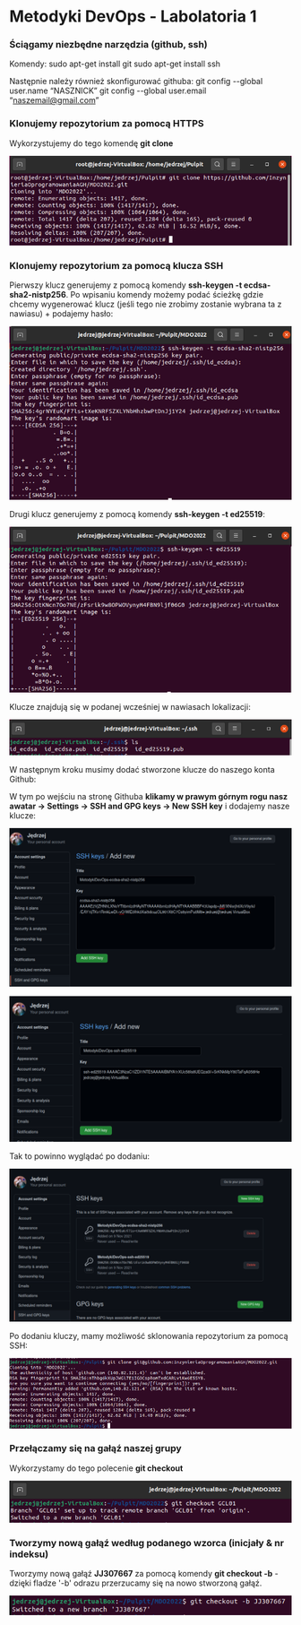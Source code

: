 # Metodyki DevOps - Labolatoria 1

### Ściągamy niezbędne narzędzia (github, ssh)
Komendy:
sudo apt-get install git
sudo apt-get install ssh

Następnie należy również skonfigurować githuba:
git config --global user.name “NASZNICK”
git config --global user.email “naszemail@gmail.com”

### Klonujemy repozytorium za pomocą HTTPS

Wykorzystujemy do tego komendę **git clone**

![Ściąganie repozytorium przez HTTPS](screenshots/1.png)

### Klonujemy repozytorium za pomocą klucza SSH

Pierwszy klucz generujemy z pomocą komendy **ssh-keygen -t ecdsa-sha2-nistp256**. Po wpisaniu komendy możemy podać ścieżkę gdzie chcemy wygenerować klucz (jeśli tego nie zrobimy zostanie wybrana ta z nawiasu) + podajemy hasło:

![Generowanie 1 klucza SSH](screenshots/2.png)

Drugi klucz generujemy z pomocą komendy **ssh-keygen -t ed25519**:

![Generowanie 2 klucza SSH](screenshots/3.png)

Klucze znajdują się w podanej wcześniej w nawiasach lokalizacji:

![Lokalizacja kluczy SSH](screenshots/4.png)

W następnym kroku musimy dodać stworzone klucze do naszego konta Github:

W tym po wejściu na stronę Githuba **klikamy w prawym górnym rogu nasz awatar -> Settings -> SSH and GPG keys -> New SSH key** i dodajemy nasze klucze:

![Dodawanie 1 klucza SSH do Githuba](screenshots/5.png)

![Dodawanie 2 klucza SSH do Githuba](screenshots/6.png)

Tak to powinno wyglądać po dodaniu:

![Po dodaniu kluczy SSH do Githuba](screenshots/7.png)

Po dodaniu kluczy, mamy możliwość sklonowania repozytorium za pomocą SSH:

![Git clone za pomocą SSH](screenshots/8.png)

### Przełączamy się na gałąź naszej grupy
Wykorzystamy do tego polecenie **git checkout**

![Checkout GCL01](screenshots/9.png)

### Tworzymy nową gałąź według podanego wzorca (inicjały & nr indeksu)

Tworzymy nową gałąź **JJ307667** za pomocą komendy **git checkout -b** - dzięki fladze '-b' odrazu przerzucamy się na nowo stworzoną gałąź.

![Tworzenie gałęzi JJ307667](screenshots/10.png)
